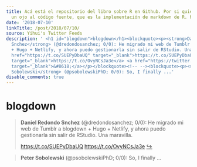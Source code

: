 ```yaml
---
title: Acá está el repositorio del libro sobre R en Github. Por si quieren echarle
  un ojo al código fuente, que es la implementación de markdown de R. https://t.co/yAHvfnvQAh
date: '2018-07-10'
linkTitle: /post/2018/07/10/
source: Yihui's Twitter Feeds
description: ' <h1 id="blogdown">blogdown</h1><blockquote><p><strong>Daniel Redondo
  Snchez</strong> (@dredondosanchez; 0/0): He migrado mi web de Tumblr a blogdown
  + Hugo + Netlify, y ahora puedo gestionarla sin salir de RStudio. Una maravilla.</p><p><a
  href="https://t.co/SUEPyDbaUQ" target="_blank">https://t.co/SUEPyDbaUQ</a> <a href="https://t.co/OvyNCsJa3e"
  target="_blank">https://t.co/OvyNCsJa3e</a> <a href="https://twitter.com/xieyihui/status/1016334489335877633"
  target="_blank">&#8618;</a></p></blockquote><!-- --><blockquote><p><strong>Peter
  Sobolewski</strong> (@psobolewskiPhD; 0/0): So, I finally ...'
disable_comments: true
---
```

 <h1 id="blogdown">blogdown</h1><blockquote><p><strong>Daniel Redondo Snchez</strong> (@dredondosanchez; 0/0): He migrado mi web de Tumblr a blogdown + Hugo + Netlify, y ahora puedo gestionarla sin salir de RStudio. Una maravilla.</p><p><a href="https://t.co/SUEPyDbaUQ" target="_blank">https://t.co/SUEPyDbaUQ</a> <a href="https://t.co/OvyNCsJa3e" target="_blank">https://t.co/OvyNCsJa3e</a> <a href="https://twitter.com/xieyihui/status/1016334489335877633" target="_blank">&#8618;</a></p></blockquote><!-- --><blockquote><p><strong>Peter Sobolewski</strong> (@psobolewskiPhD; 0/0): So, I finally ...
